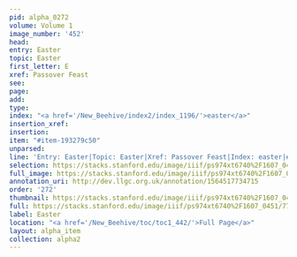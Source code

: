 ```yaml
---
pid: alpha_0272
volume: Volume 1
image_number: '452'
head: 
entry: Easter
topic: Easter
first_letter: E
xref: Passover Feast
see: 
page: 
add: 
type: 
index: "<a href='/New_Beehive/index2/index_1196/'>easter</a>"
insertion_xref: 
insertion: 
item: "#item-193279c50"
unparsed: 
line: 'Entry: Easter|Topic: Easter|Xref: Passover Feast|Index: easter|#item-193279c50'
selection: https://stacks.stanford.edu/image/iiif/ps974xt6740%2F1607_0451/779,3866,2951,339/full/0/default.jpg
full_image: https://stacks.stanford.edu/image/iiif/ps974xt6740%2F1607_0451/full/full/0/default.jpg
annotation_uri: http://dev.llgc.org.uk/annotation/1564517734715
order: '272'
thumbnail: https://stacks.stanford.edu/image/iiif/ps974xt6740%2F1607_0451/779,3866,600,180/250,/0/default.jpg
full: https://stacks.stanford.edu/image/iiif/ps974xt6740%2F1607_0451/779,3866,2951,339/full/0/default.jpg
label: Easter
location: "<a href='/New_Beehive/toc/toc1_442/'>Full Page</a>"
layout: alpha_item
collection: alpha2
---
```

